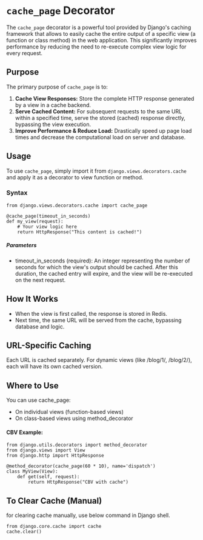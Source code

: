 # `cache_page` Decorator

The `cache_page` decorator is a powerful tool provided by Django's caching framework that allows to easily cache the entire output of a specific view (a function or class method) in the web application. This significantly improves performance by reducing the need to re-execute complex view logic for every request.

## Purpose

The primary purpose of `cache_page` is to:

1.  **Cache View Responses:** Store the complete HTTP response generated by a view in a cache backend.
2.  **Serve Cached Content:** For subsequent requests to the same URL within a specified time, serve the stored (cached) response directly, bypassing the view execution.
3.  **Improve Performance & Reduce Load:** Drastically speed up page load times and decrease the computational load on server and database.

## Usage

To use `cache_page`, simply import it from `django.views.decorators.cache` and apply it as a decorator to view function or method.

### Syntax

```
from django.views.decorators.cache import cache_page

@cache_page(timeout_in_seconds)
def my_view(request):
    # Your view logic here
    return HttpResponse("This content is cached!")
```
##### Parameters
* timeout_in_seconds (required): An integer representing the number of seconds for which the view's output should be cached. After this duration, the cached entry will expire, and the view will be re-executed on the next request.

## How It Works
* When the view is first called, the response is stored in Redis.
* Next time, the same URL will be served from the cache, bypassing database and logic.

## URL-Specific Caching
Each URL is cached separately.
For dynamic views (like /blog/1/, /blog/2/), each will have its own cached version.

## Where to Use
You can use cache_page:

* On individual views (function-based views)
* On class-based views using method_decorator

#### CBV Example:
```
from django.utils.decorators import method_decorator
from django.views import View
from django.http import HttpResponse

@method_decorator(cache_page(60 * 10), name='dispatch')
class MyView(View):
    def get(self, request):
        return HttpResponse("CBV with cache")
```

## To Clear Cache (Manual)
for clearing cache manually, use below command in Django shell.
```
from django.core.cache import cache
cache.clear()
```